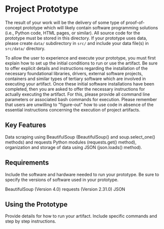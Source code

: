 # Project Prototype

The result of your work will be the delivery of some type of proof-of-concept prototype which will likely contain software programming solutions (i.e., Python code, HTML pages, or similar). All source code for the prototype must be stored in this directory. If your prototype uses data, please create `data/` subdirectory in `src/` and include your data file(s) in `src/data/` directory.

To allow the user to experience and execute your prototype, you must first explain how to set up the initial conditions to run or use the artifact. Be sure to offer explicit details and instructions regarding the installation of the necessary foundational libraries, drivers, external software projects, containers and similar types of tertiary software which are involved in executing your artifact. Once these initial software installations have been completed, then you are asked to offer the necessary instructions for actually executing the artifact. For this, please provide all command line parameters or associated bash commands for execution. Please remember that users are unwilling to "figure-out" how to use code in absence of the essential instructions concerning the execution of project artifacts.

## Key Features

Data scraping using BeautifulSoup (BeautifulSoup() and soup.select_one() methods) and requests Python modules (requests.get() method), organization and storage of data using JSON (json.loads() method).

## Requirements

Include the software and hardware needed to run your prototype. Be sure to specify the  versions of software used in your prototype.

BeautifulSoup (Version 4.0)
requests (Version 2.31.0)
JSON

## Using the Prototype

Provide details for how to run your artifact. Include specific commands and step by step instructions.
